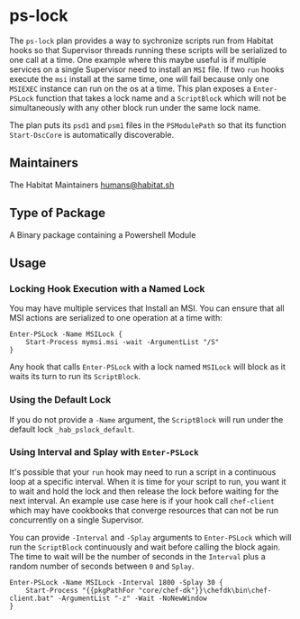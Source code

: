 # ps-lock

The `ps-lock` plan provides a way to sychronize scripts run from Habitat hooks so that Supervisor threads running these scripts will be serialized to one call at a time. One example where this maybe useful is if multiple services on a single Supervisor need to install an `MSI` file. If two `run` hooks execute the `msi` install at the same time, one will fail because only one `MSIEXEC` instance can run on the os at a time. This plan exposes a `Enter-PSLock` function that takes a lock name and a `ScriptBlock` which will not be simultaneously with any other block run under the same lock name.

The plan puts its `psd1` and `psm1` files in the `PSModulePath` so that its function `Start-DscCore` is automatically discoverable.

## Maintainers

The Habitat Maintainers humans@habitat.sh


## Type of Package

A Binary package containing a Powershell Module

## Usage

### Locking Hook Execution with a Named Lock

You may have multiple services that Install an MSI. You can ensure that all MSI actions are serialized to one operation at a time with:

```
Enter-PSLock -Name MSILock {
    Start-Process mymsi.msi -wait -ArgumentList "/S"
}
```

Any hook that calls `Enter-PSLock` with a lock named `MSILock` will block as it waits its turn to run its `ScriptBlock`.

### Using the Default Lock

If you do not provide a `-Name` argument, the `ScriptBlock` will run under the default lock `_hab_pslock_default`.

### Using Interval and Splay with `Enter-PSLock`

It's possible that your `run` hook may need to run a script in a continuous loop at a specific interval. When it is time for your script to run, you want it to wait and hold the lock and then release the lock before waiting for the next interval. An example use case here is if your hook call `chef-client` which may have cookbooks that converge resources that can not be run concurrently on a single Supervisor.

You can provide `-Interval` and `-Splay` arguments to `Enter-PSLock` which will run the `ScriptBlock` continuously and wait before calling the block again. The time to wait will be the number of seconds in the `Interval` plus a random number of seconds between `0` and `Splay`.

```
Enter-PSLock -Name MSILock -Interval 1800 -Splay 30 {
    Start-Process "{{pkgPathFor "core/chef-dk"}}\chefdk\bin\chef-client.bat" -ArgumentList "-z" -Wait -NoNewWindow
}
```
